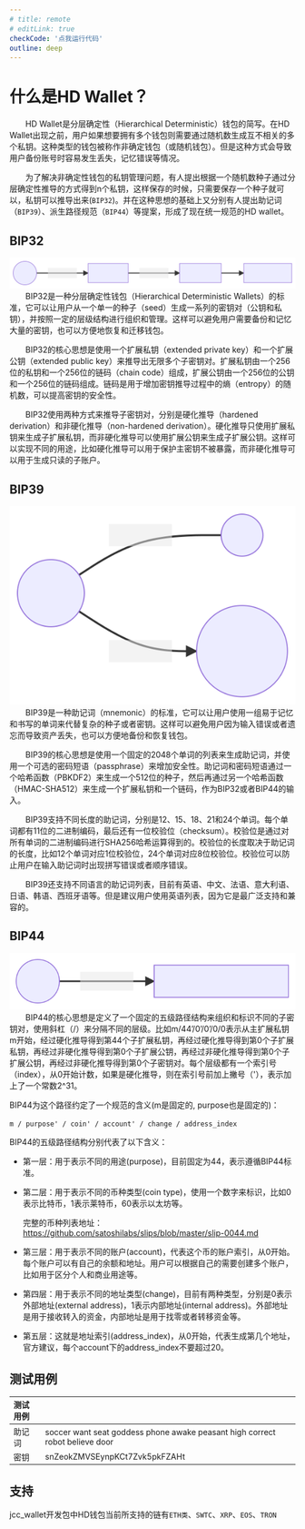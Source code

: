 ```yaml
---
# title: remote
# editLink: true
checkCode: '点我运行代码'
outline: deep
---
```

# 什么是HD Wallet？

&emsp;&emsp;HD Wallet是分层确定性（Hierarchical Deterministic）钱包的简写。在HD Wallet出现之前，用户如果想要拥有多个钱包则需要通过随机数生成互不相关的多个私钥。这种类型的钱包被称作非确定钱包（或随机钱包）。但是这种方式会导致用户备份账号时容易发生丢失，记忆错误等情况。

&emsp;&emsp;为了解决非确定性钱包的私钥管理问题，有人提出根据一个随机数种子通过分层确定性推导的方式得到n个私钥，这样保存的时候，只需要保存一个种子就可以，私钥可以推导出来(`BIP32`)。并在这种思想的基础上又分别有人提出助记词（`BIP39`）、派生路径规范（`BIP44`）等提案，形成了现在统一规范的HD wallet。

## BIP32

![bip32](../../asset/bip32.svg)
&emsp;&emsp;BIP32是一种分层确定性钱包（Hierarchical Deterministic Wallets）的标准，它可以让用户从一个单一的种子（seed）生成一系列的密钥对（公钥和私钥），并按照一定的层级结构进行组织和管理。这样可以避免用户需要备份和记忆大量的密钥，也可以方便地恢复和迁移钱包。

&emsp;&emsp;BIP32的核心思想是使用一个扩展私钥（extended private key）和一个扩展公钥（extended public key）来推导出无限多个子密钥对。扩展私钥由一个256位的私钥和一个256位的链码（chain code）组成，扩展公钥由一个256位的公钥和一个256位的链码组成。链码是用于增加密钥推导过程中的熵（entropy）的随机数，可以提高密钥的安全性。

&emsp;&emsp;BIP32使用两种方式来推导子密钥对，分别是硬化推导（hardened derivation）和非硬化推导（non-hardened derivation）。硬化推导只使用扩展私钥来生成子扩展私钥，而非硬化推导可以使用扩展公钥来生成子扩展公钥。这样可以实现不同的用途，比如硬化推导可以用于保护主密钥不被暴露，而非硬化推导可以用于生成只读的子账户。

## BIP39

![bip39](../../asset/bip39.svg)
&emsp;&emsp;BIP39是一种助记词（mnemonic）的标准，它可以让用户使用一组易于记忆和书写的单词来代替复杂的种子或者密钥。这样可以避免用户因为输入错误或者遗忘而导致资产丢失，也可以方便地备份和恢复钱包。

&emsp;&emsp;BIP39的核心思想是使用一个固定的2048个单词的列表来生成助记词，并使用一个可选的密码短语（passphrase）来增加安全性。助记词和密码短语通过一个哈希函数（PBKDF2）来生成一个512位的种子，然后再通过另一个哈希函数（HMAC-SHA512）来生成一个扩展私钥和一个链码，作为BIP32或者BIP44的输入。

&emsp;&emsp;BIP39支持不同长度的助记词，分别是12、15、18、21和24个单词。每个单词都有11位的二进制编码，最后还有一位校验位（checksum）。校验位是通过对所有单词的二进制编码进行SHA256哈希运算得到的。校验位的长度取决于助记词的长度，比如12个单词对应1位校验位，24个单词对应8位校验位。校验位可以防止用户在输入助记词时出现拼写错误或者顺序错误。

&emsp;&emsp;BIP39还支持不同语言的助记词列表，目前有英语、中文、法语、意大利语、日语、韩语、西班牙语等。但是建议用户使用英语列表，因为它是最广泛支持和兼容的。

## BIP44

![bip44](../../asset/bip44.svg)
&emsp;&emsp;BIP44的核心思想是定义了一个固定的五级路径结构来组织和标识不同的子密钥对，使用斜杠（/）来分隔不同的层级。比如m/44’/0’/0’/0/0表示从主扩展私钥m开始，经过硬化推导得到第44个子扩展私钥，再经过硬化推导得到第0个子扩展私钥，再经过非硬化推导得到第0个子扩展公钥，再经过非硬化推导得到第0个子扩展公钥，再经过非硬化推导得到第0个子密钥对。每个层级都有一个索引号（index），从0开始计数，如果是硬化推导，则在索引号前加上撇号（'），表示加上了一个常数2^31。

BIP44为这个路径约定了一个规范的含义(m是固定的, purpose也是固定的)：

`m / purpose' / coin' / account' / change / address_index`

BIP44的五级路径结构分别代表了以下含义：

- 第一层：用于表示不同的用途(purpose)，目前固定为44，表示遵循BIP44标准。
- 第二层：用于表示不同的币种类型(coin type)，使用一个数字来标识，比如0表示比特币，1表示莱特币，60表示以太坊等。
  
   完整的币种列表地址：<https://github.com/satoshilabs/slips/blob/master/slip-0044.md>
- 第三层：用于表示不同的账户(account)，代表这个币的账户索引，从0开始。每个账户可以有自己的余额和地址。用户可以根据自己的需要创建多个账户，比如用于区分个人和商业用途等。
- 第四层：用于表示不同的地址类型(change)，目前有两种类型，分别是0表示外部地址(external address)，1表示内部地址(internal address)。外部地址是用于接收转入的资金，内部地址是用于找零或者转移资金等。
- 第五层：这就是地址索引(address_index)，从0开始，代表生成第几个地址，官方建议，每个account下的address_index不要超过20。

<!-- ## 创建HDWallet流程

1.先生成一个128位随机数熵(Entropy)，再加上对随机数做的校验4位，得到132位的一个数，然后按每11位做切分，这样就有了12个二进制数，然后用每个数去查BIP39定义的单词表，这样就得到12个助记词。

2.使用密钥拉伸（Key stretching）函数，从助记词推导出种子(Seed)

**密钥拉伸函数需要两个参数：助记词和盐。盐可以提高暴力破解的难度。 盐由常量字符串 "mnemonic" 及一个可选的密码组成，注意使用不同密码，则拉伸函数在使用同一个助记词的情况下会产生一个不同的种子** -->

## 测试用例

| 测试用例 |  |
| :----| :---- |
|助记词|soccer want seat goddess phone awake peasant high correct robot believe door|
|密钥|snZeokZMVSEynpKCt7Zvk5pkFZAHt|

## 支持

jcc_wallet开发包中HD钱包当前所支持的链有`ETH类`、`SWTC`、`XRP`、`EOS`、`TRON`
